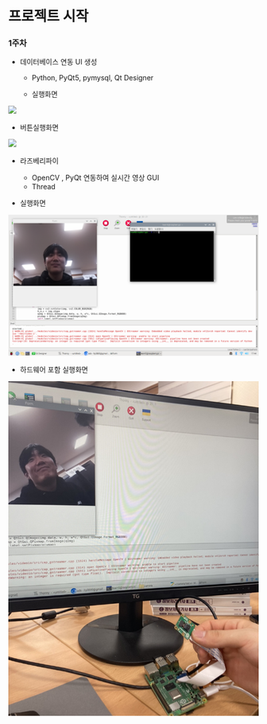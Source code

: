 # 프로젝트 시작

### 1주차
- 데이터베이스 연동 UI 생성
  - Python, PyQt5, pymysql, Qt Designer
  
  - 실행화면
<img src = "https://user-images.githubusercontent.com/123913974/225839239-bcf34b6a-8123-4a93-a74f-02c0cc32a3b2.png" width = "600"/>

  - 버튼실행화면
<img src = "https://user-images.githubusercontent.com/123913974/225839257-2932e359-fc69-443a-b7ff-c1d9a0d02014.png" width = "600"/>


- 라즈베리파이 
  - OpenCV , PyQt 연동하여 실시간 영상 GUI
  - Thread

- 실행화면
<img src = "https://raw.githubusercontent.com/MyMoney5JO/MyMoney5JO/main/Image/Opencv_Pyqt.png" width = "600"/>

- 하드웨어 포함 실행화면 
<img src = "https://raw.githubusercontent.com/MyMoney5JO/MyMoney5JO/main/Image/Opencv_Pyqt2.jpg" width = "600"/>
